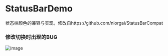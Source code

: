 # StatusBarDemo
状态栏颜色的兼容与实现，修改自https://github.com/niorgai/StatusBarCompat


### 修改切换时出现的BUG
![image](https://github.com/lcokean/StatusBarDemo/tree/master/art/demo.gif)
